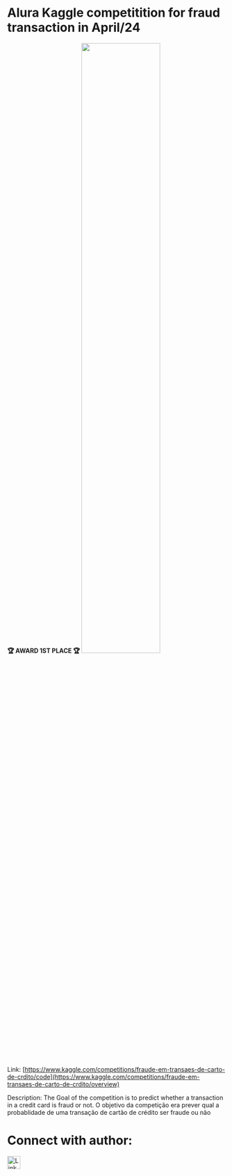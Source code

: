 
# Alura Kaggle competitition for fraud transaction in April/24

**🏆 AWARD 1ST PLACE 🏆**
<img src="./images/ Kaggle Leaderboard.PNG" width="60%">

Link:
[https://www.kaggle.com/competitions/fraude-em-transaes-de-carto-de-crdito/code](https://www.kaggle.com/competitions/fraude-em-transaes-de-carto-de-crdito/overview)

Description:
The Goal of the competition is to predict whether a transaction in a credit card is fraud or not.
O objetivo da competição era prever qual a probablidade de uma transação de cartão de crédito ser fraude ou não

# Connect with author:

<a href="https://www.linkedin.com/in/felipe-dick" target="_blank">
    <img src="https://cdn-icons-png.flaticon.com/512/174/174857.png" alt="Link" width="30" height="30">    
</a>
<br>
<br>
